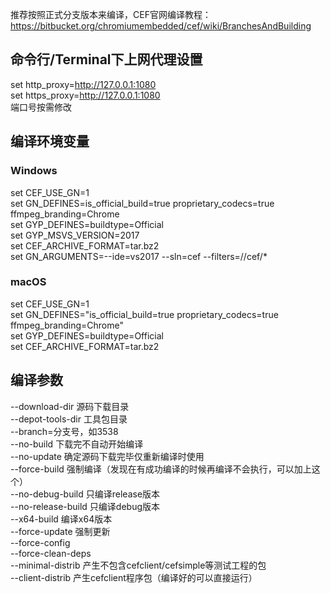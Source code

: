 推荐按照正式分支版本来编译，CEF官网编译教程：https://bitbucket.org/chromiumembedded/cef/wiki/BranchesAndBuilding

## 命令行/Terminal下上网代理设置
set http_proxy=http://127.0.0.1:1080  
set https_proxy=http://127.0.0.1:1080  
端口号按需修改  

## 编译环境变量
### Windows
set CEF_USE_GN=1  
set GN_DEFINES=is_official_build=true proprietary_codecs=true ffmpeg_branding=Chrome  
set GYP_DEFINES=buildtype=Official  
set GYP_MSVS_VERSION=2017  
set CEF_ARCHIVE_FORMAT=tar.bz2  
set GN_ARGUMENTS=--ide=vs2017 --sln=cef --filters=//cef/*  
### macOS
set CEF_USE_GN=1  
set GN_DEFINES="is_official_build=true proprietary_codecs=true ffmpeg_branding=Chrome"  
set GYP_DEFINES=buildtype=Official  
set CEF_ARCHIVE_FORMAT=tar.bz2  

## 编译参数
--download-dir 源码下载目录  
--depot-tools-dir 工具包目录  
--branch=分支号，如3538  
--no-build 下载完不自动开始编译  
--no-update 确定源码下载完毕仅重新编译时使用  
--force-build 强制编译（发现在有成功编译的时候再编译不会执行，可以加上这个）  
--no-debug-build 只编译release版本  
--no-release-build 只编译debug版本  
--x64-build 编译x64版本  
--force-update 强制更新  
--force-config  
--force-clean-deps  
--minimal-distrib 产生不包含cefclient/cefsimple等测试工程的包  
--client-distrib 产生cefclient程序包（编译好的可以直接运行）  

